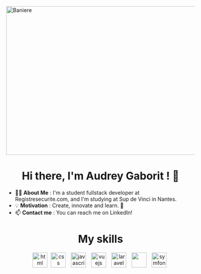 <img width="1584" height="396" alt="Baniere" src="https://github.com/user-attachments/assets/9d2af138-205c-4e6a-aaa4-d37c534c2780" />

<h1 align="center">Hi there, I'm Audrey Gaborit ! 👋</h1>

- 👩‍💻 **About Me** : I'm a student fullstack developer at Registresecurite.com, and I'm studying at Sup de Vinci in Nantes. 
- 💡 **Motivation** : Create, innovate and learn. 🚀
- 📫 **Contact me** : You can reach me on LinkedIn!

<h1 align="center">My skills</h1>
<div align="center">
  <img src='https://cdn.iconscout.com/icon/free/png-256/free-html-5-1-1175208.png' alt='html' height='40'>
  <img src='https://cdn.iconscout.com/icon/free/png-256/free-css3-logo-icon-download-in-svg-png-gif-file-formats--css-programming-langugae-language-pack-logos-icons-1175237.png' alt='css' height='40' hspace="5">
  <img src='https://upload.wikimedia.org/wikipedia/commons/thumb/9/99/Unofficial_JavaScript_logo_2.svg/800px-Unofficial_JavaScript_logo_2.svg.png' alt='javascript' height='40' hspace="5">
  <img src='https://upload.wikimedia.org/wikipedia/commons/f/f1/Vue.png' alt='vuejs' height='40' hspace="5" hspace="5">
  <img src='https://isagebrum.com/images/technology/laravel-image.svg' alt='laravel' height='40' hspace="5">
  <img src='https://cdn.iconscout.com/icon/free/png-256/free-csharp-logo-icon-download-in-svg-png-gif-file-formats--programming-langugae-language-pack-logos-icons-1175240.png" alt='c#' height='40' hspace="5">
  <img src='https://symfony.com/logos/symfony_white_03.png' alt='symfony' height='40' hspace="5">
</div>
<!--
**A-Gaborit/a-gaborit** is a ✨ _special_ ✨ repository because its `README.md` (this file) appears on your GitHub profile.


Here are some ideas to get you started:

- 🔭 I’m currently working on ...
- 🌱 I’m currently learning ...
- 👯 I’m looking to collaborate on ...
- 🤔 I’m looking for help with ...
- 💬 Ask me about ...
- 📫 How to reach me: ...
- 😄 Pronouns: ...
- ⚡ Fun fact: ...
-->

